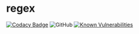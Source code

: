 # regex

[![Codacy Badge](https://api.codacy.com/project/badge/Grade/4d88c538b96141cbaf19838ed16cd821)](https://www.codacy.com/app/KoalasBruder/regexbuilder?utm_source=github.com&amp;utm_medium=referral&amp;utm_content=NieLeben/regexbuilder&amp;utm_campaign=Badge_Grade) ![GitHub](https://img.shields.io/github/license/NieLeben/regexbuild.svg?style=flat-square) [![Known Vulnerabilities](https://snyk.io/test/github/NieLeben/regexbuilder/badge.svg?targetFile=package.json)](https://snyk.io/test/github/NieLeben/regexbuilder?targetFile=package.json)
